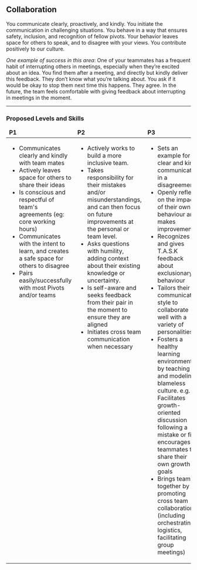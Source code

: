 ## Collaboration

You communicate clearly, proactively, and kindly. You initiate the communication in challenging situations. You behave in a way that ensures safety, inclusion, and recognition of fellow pivots. Your behavior leaves space for others to speak, and to disagree with your views. You contribute positively to our culture.

*One example of success in this area*: One of your teammates has a frequent habit of interrupting others in meetings, especially when they’re excited about an idea. You find them after a meeting, and directly but kindly deliver this feedback. They don’t know what you’re talking about. You ask if it would be okay to stop them next time this happens. They agree. In the future, the team feels comfortable with giving feedback about interrupting in meetings in the moment.


---
### Proposed Levels and Skills

<table>
<tbody>

<thead>
<td><strong>P1</strong></td>
<td><strong>P2</strong></td>
<td><strong>P3</strong></td>
<td><strong>P4</strong></td>
<td><strong>P5</strong></td>

</thead>

<tr>

<!-- P1 -->
<td valign="top"><ul>
  <li>Communicates clearly and kindly with team mates</li>

  <li>Actively leaves space for others to share their ideas</li>

  <li>Is conscious and respectful of team's agreements (eg: core working hours)</li>

  <li>Communicates with the intent to learn, and creates a safe space for others to disagree</li>

  <li>Pairs easily/successfully with most Pivots and/or teams</li>
</ul></td>

<!-- P2 -->
<td valign="top"><ul>
  <li>Actively works to build a more inclusive team.</li>

  <li>Takes responsibility for their mistakes and/or misunderstandings, and can then focus on future improvements at the personal or team level.</li>

  <li>Asks questions with humility, adding context about their existing knowledge or uncertainty.</li>

  <li>Is self-aware and seeks feedback from their pair in the moment to ensure they are aligned</li>

  <li>Initiates cross team communication when necessary</li>
</ul></td>

<!-- P3 -->
<td valign="top"><ul>
  <li>Sets an example for clear and kind communication in a disagreement.</li>

  <li>Openly reflects on the impact of their own behaviour and makes improvements.</li>

  <li>Recognizes and gives T.A.S.K feedback about exclusionary behaviour</li>

  <li>Tailors their communication style to collaborate well with a variety of personalities.</li>

  <li>Fosters a healthy learning environment, by teaching and modeling a blameless culture. e.g. Facilitates growth-oriented discussion following a mistake or fire, encourages teammates to share their own growth goals</li>

  <li>Brings teams together by promoting cross team collaboration (including orchestrating logistics, facilitating group meetings)</li>
</ul></td>

<!-- P4 -->
<td valign="top"><ul>
  <li>Strongly facilitates decision-making where there are several conflicting viewpoints</li>

  <li>Knows their blind spots and actively works towards managing them</li>

  <li>Skillfully speaks up to address exclusionary behaviour in the moment</li>

  <li>Coaches Pivots to recognize areas which could be benefitted by cross team collaboration</li>
</ul></td>

<!-- P5 -->
<td valign="top"><ul>
  <li>Is a source of guidance across Pivotal in areas of productively managing personal conflict and/or contention</li>
</ul></td>

</tr>
</tbody></table>
